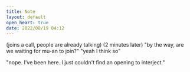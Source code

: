 ```yaml
---
title: Note
layout: default
open_heart: true
date: 2022/08/19 04:12
---
```


(joins a call, people are already talking)
(2 minutes later)
"by the way, are we waiting for mu-an to join?"
"yeah I think so"

"nope. I've been here. I just couldn't find an opening to interject."
